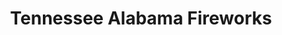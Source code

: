 ---
title: "Tennessee Alabama Fireworks"
url: /south-pittsburgh/tennessee-alabama-fireworks/
shop: party
---
